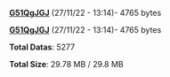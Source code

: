 [**G51QgJGJ**](/data/G51QgJGJ.txt) (27/11/22 - 13:14)- 4765 bytes

[**G51QgJGJ**](/data/G51QgJGJ.txt) (27/11/22 - 13:14)- 4765 bytes

**Total Datas**: 5277

**Total Size**: 29.78 MB / 29.8 MB